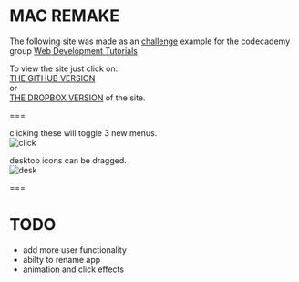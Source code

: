 MAC REMAKE
===

The following site was made as an [challenge](http://www.codecademy.com/groups/html-projects/discussions/51e3305e9c4e9d6b630069a8) example for the codecademy group [Web Development Tutorials](http://www.codecademy.com/groups/html-projects) 


To view the site just click on:<br>
[THE GITHUB VERSION](https://rawgithub.com/WaffleGnome/mac/master/main.html) <br>
or  <br>
[THE DROPBOX VERSION](https://dl.dropboxusercontent.com/u/161826274/mySites/mac/main.html) of the site.

===

clicking these will toggle 3 new menus.<br>
![click](https://dl.dropboxusercontent.com/u/161826274/mySites/mac/images/click.PNG)

desktop icons can be dragged.<br>
![desk](https://dl.dropboxusercontent.com/u/161826274/mySites/mac/images/desk-icon.PNG)


===

TODO
===
- add more user functionality
- abilty to rename app
- animation and click effects
